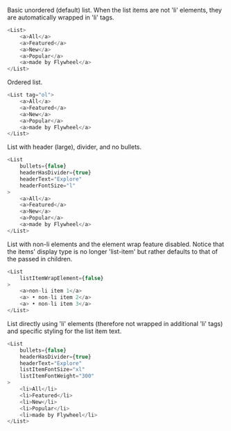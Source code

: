 Basic unordered (default) list. When the list items are not 'li' elements, they are automatically wrapped in 'li' tags.
```js
<List>
	<a>All</a>
	<a>Featured</a>
	<a>New</a>
	<a>Popular</a>
	<a>made by Flywheel</a>
</List>
```

Ordered list.
```js
<List tag="ol">
	<a>All</a>
	<a>Featured</a>
	<a>New</a>
	<a>Popular</a>
	<a>made by Flywheel</a>
</List>
```

List with header (large), divider, and no bullets.
```js
<List
	bullets={false}
	headerHasDivider={true}
	headerText="Explore"
	headerFontSize="l"
>
	<a>All</a>
	<a>Featured</a>
	<a>New</a>
	<a>Popular</a>
	<a>made by Flywheel</a>
</List>
```

List with non-li elements and the element wrap feature disabled. 
Notice that the items' display type is no longer 'list-item' but rather defaults to that of the passed in children.
```js
<List
	listItemWrapElement={false}
>
	<a>non-li item 1</a>
	<a> • non-li item 2</a>
	<a> • non-li item 3</a>
</List>
```

List directly using 'li' elements (therefore not wrapped in additional 'li' tags) and specific styling for the list item text.
```js
<List
	bullets={false}
	headerHasDivider={true}
	headerText="Explore"
	listItemFontSize="xl"
	listItemFontWeight="300"
>
	<li>All</li>
	<li>Featured</li>
	<li>New</li>
	<li>Popular</li>
	<li>made by Flywheel</li>
</List>
```
